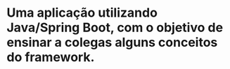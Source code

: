 # Uma aplicação utilizando Java/Spring Boot, com o objetivo de ensinar a colegas alguns conceitos do framework.
